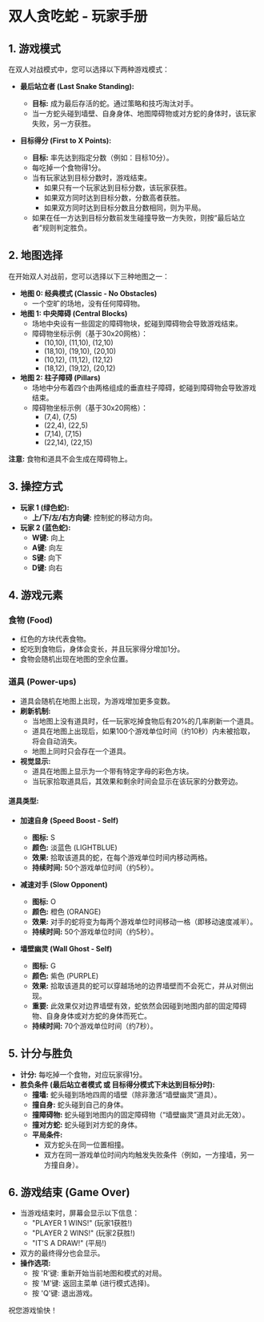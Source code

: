 # 双人贪吃蛇 - 玩家手册

## 1. 游戏模式

在双人对战模式中，您可以选择以下两种游戏模式：

*   **最后站立者 (Last Snake Standing):**
    *   **目标:** 成为最后存活的蛇。通过策略和技巧淘汰对手。
    *   当一方蛇头碰到墙壁、自身身体、地图障碍物或对方蛇的身体时，该玩家失败，另一方获胜。

*   **目标得分 (First to X Points):**
    *   **目标:** 率先达到指定分数（例如：目标10分）。
    *   每吃掉一个食物得1分。
    *   当有玩家达到目标分数时，游戏结束。
        *   如果只有一个玩家达到目标分数，该玩家获胜。
        *   如果双方同时达到目标分数，分数高者获胜。
        *   如果双方同时达到目标分数且分数相同，则为平局。
    *   如果在任一方达到目标分数前发生碰撞导致一方失败，则按“最后站立者”规则判定胜负。

## 2. 地图选择

在开始双人对战前，您可以选择以下三种地图之一：

*   **地图 0: 经典模式 (Classic - No Obstacles)**
    *   一个空旷的场地，没有任何障碍物。
*   **地图 1: 中央障碍 (Central Blocks)**
    *   场地中央设有一些固定的障碍物块，蛇碰到障碍物会导致游戏结束。
    *   障碍物坐标示例（基于30x20网格）：
        *   (10,10), (11,10), (12,10)
        *   (18,10), (19,10), (20,10)
        *   (10,12), (11,12), (12,12)
        *   (18,12), (19,12), (20,12)
*   **地图 2: 柱子障碍 (Pillars)**
    *   场地中分布着四个由两格组成的垂直柱子障碍，蛇碰到障碍物会导致游戏结束。
    *   障碍物坐标示例（基于30x20网格）：
        *   (7,4), (7,5)
        *   (22,4), (22,5)
        *   (7,14), (7,15)
        *   (22,14), (22,15)

**注意:** 食物和道具不会生成在障碍物上。

## 3. 操控方式

*   **玩家 1 (绿色蛇):**
    *   **上/下/左/右方向键:** 控制蛇的移动方向。
*   **玩家 2 (蓝色蛇):**
    *   **W键:** 向上
    *   **A键:** 向左
    *   **S键:** 向下
    *   **D键:** 向右

## 4. 游戏元素

### 食物 (Food)
*   红色的方块代表食物。
*   蛇吃到食物后，身体会变长，并且玩家得分增加1分。
*   食物会随机出现在地图的空余位置。

### 道具 (Power-ups)
*   道具会随机在地图上出现，为游戏增加更多变数。
*   **刷新机制:**
    *   当地图上没有道具时，任一玩家吃掉食物后有20%的几率刷新一个道具。
    *   道具在地图上出现后，如果100个游戏单位时间（约10秒）内未被拾取，将会自动消失。
    *   地图上同时只会存在一个道具。
*   **视觉显示:**
    *   道具在地图上显示为一个带有特定字母的彩色方块。
    *   当玩家拾取道具后，其效果和剩余时间会显示在该玩家的分数旁边。

#### 道具类型:

*   **加速自身 (Speed Boost - Self)**
    *   **图标:** S
    *   **颜色:** 淡蓝色 (LIGHTBLUE)
    *   **效果:** 拾取该道具的蛇，在每个游戏单位时间内移动两格。
    *   **持续时间:** 50个游戏单位时间（约5秒）。

*   **减速对手 (Slow Opponent)**
    *   **图标:** O
    *   **颜色:** 橙色 (ORANGE)
    *   **效果:** 对手的蛇将变为每两个游戏单位时间移动一格（即移动速度减半）。
    *   **持续时间:** 50个游戏单位时间（约5秒）。

*   **墙壁幽灵 (Wall Ghost - Self)**
    *   **图标:** G
    *   **颜色:** 紫色 (PURPLE)
    *   **效果:** 拾取该道具的蛇可以穿越场地的边界墙壁而不会死亡，并从对侧出现。
    *   **重要:** 此效果仅对边界墙壁有效，蛇依然会因碰到地图内部的固定障碍物、自身身体或对方蛇的身体而死亡。
    *   **持续时间:** 70个游戏单位时间（约7秒）。

## 5. 计分与胜负

*   **计分:** 每吃掉一个食物，对应玩家得1分。
*   **胜负条件 (最后站立者模式 或 目标得分模式下未达到目标分时):**
    *   **撞墙:** 蛇头碰到场地四周的墙壁（除非激活“墙壁幽灵”道具）。
    *   **撞自身:** 蛇头碰到自己的身体。
    *   **撞障碍物:** 蛇头碰到地图内的固定障碍物（“墙壁幽灵”道具对此无效）。
    *   **撞对方蛇:** 蛇头碰到对方蛇的身体。
    *   **平局条件:**
        *   双方蛇头在同一位置相撞。
        *   双方在同一游戏单位时间内均触发失败条件（例如，一方撞墙，另一方撞自身）。

## 6. 游戏结束 (Game Over)

*   当游戏结束时，屏幕会显示以下信息：
    *   "PLAYER 1 WINS!" (玩家1获胜!)
    *   "PLAYER 2 WINS!" (玩家2获胜!)
    *   "IT'S A DRAW!" (平局!)
*   双方的最终得分也会显示。
*   **操作选项:**
    *   按 'R'键: 重新开始当前地图和模式的对局。
    *   按 'M'键: 返回主菜单 (进行模式选择)。
    *   按 'Q'键: 退出游戏。

祝您游戏愉快！
